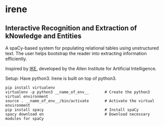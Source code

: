 # irene
## Interactive Recognition and Extraction of kNowledge and Entities

A spaCy-based system for populating relational tables using unstructured text. The user helps bootstrap the reader into extracting information efficiently.

Inspired by [IKE](https://github.com/allenai/ike), developed by the Allen Institute for Artificial Intelligence.

Setup:
Have python3. Irene is built on top of python3.
```
pip install virtualenv
virtualenv -p python3 __name_of_env__       # Create the python3 virtual environment
source . __name_of_env__/bin/activate       # Activate the virtual environment
pip install spacy                           # Install spaCy
spacy download en                           # Download necessary modules for spaCy
```